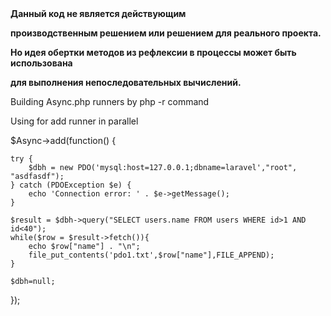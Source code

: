 <b>
 Данный код не является действующим
   
 производственным решением или решением для реального проекта.
  
 Но идея обертки методов из рефлексии в процессы может быть использована
 
 для выполнения непоследовательных вычислений.
 </b>


Building Async.php runners by php -r command

Using for add runner in parallel

$Async->add(function() {

    try {
        $dbh = new PDO('mysql:host=127.0.0.1;dbname=laravel',"root", "asdfasdf");
    } catch (PDOException $e) {
        echo 'Connection error: ' . $e->getMessage();
    }

    $result = $dbh->query("SELECT users.name FROM users WHERE id>1 AND id<40");
    while($row = $result->fetch()){
        echo $row["name"] . "\n";
        file_put_contents('pdo1.txt',$row["name"],FILE_APPEND);
    }

    $dbh=null;
});
